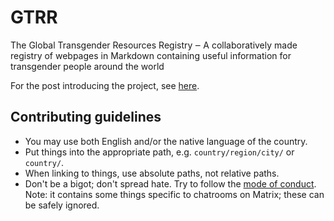 # GTRR

The Global Transgender Resources Registry ‒ A collaboratively made registry of webpages in Markdown containing useful information for transgender people around the world

For the post introducing the project, see [here](https://fantasycookie17.cf/posts/2021/03/gtrr.html).

## Contributing guidelines
* You may use both English and/or the native language of the country.
* Put things into the appropriate path, e.g. `country/region/city/` or `country/`.
* When linking to things, use absolute paths, not relative paths.
* Don't be a bigot; don't spread hate. Try to follow the [mode of conduct](https://fantasycookie17.cf/coc.html). Note: it contains some things specific to chatrooms on Matrix; these can be safely ignored.